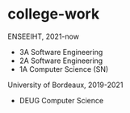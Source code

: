 # college-work

ENSEEIHT, 2021-now
- 3A Software Engineering
- 2A Software Engineering
- 1A Computer Science (SN)

University of Bordeaux, 2019-2021
- DEUG Computer Science 




